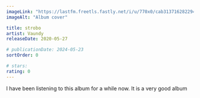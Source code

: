 ```yaml
---
imageLink: "https://lastfm.freetls.fastly.net/i/u/770x0/cab3137162822942081546c5100a125e.jpg"
imageAlt: "Album cover"

title: strobo
artist: Vaundy
releaseDate: 2020-05-27

# publicationDate: 2024-05-23
sortOrder: 0

# stars:
rating: 0
---
```


I have been listening to this album for a while now. It is a very good album